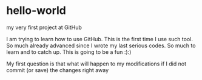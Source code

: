 # hello-world
my very first project at GitHub

I am trying to learn how to use GitHub.
This is the first time I use such tool.
So much already advanced since I wrote my last serious codes.
So much to learn and to catch up.
This is going to be a fun :):)

My first question is that what will happen to my modifications if I did not commit (or save) the changes right away
